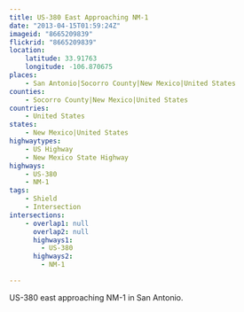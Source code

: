 ```yaml
---
title: US-380 East Approaching NM-1
date: "2013-04-15T01:59:24Z"
imageid: "8665209839"
flickrid: "8665209839"
location:
    latitude: 33.91763
    longitude: -106.870675
places:
    - San Antonio|Socorro County|New Mexico|United States
counties:
    - Socorro County|New Mexico|United States
countries:
    - United States
states:
    - New Mexico|United States
highwaytypes:
    - US Highway
    - New Mexico State Highway
highways:
    - US-380
    - NM-1
tags:
    - Shield
    - Intersection
intersections:
    - overlap1: null
      overlap2: null
      highways1:
        - US-380
      highways2:
        - NM-1

---
```

US-380 east approaching NM-1 in San Antonio.